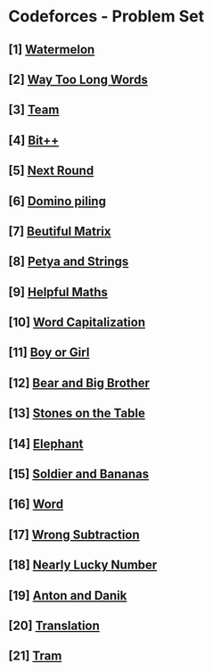 # Codeforces - Problem Set

## [1] [Watermelon](https://codeforces.com/contest/4/problem/A)

## [2] [Way Too Long Words](https://codeforces.com/contest/71/problem/A)

## [3] [Team](https://codeforces.com/contest/231/problem/A)

## [4] [Bit++](https://codeforces.com/contest/282/problem/A)

## [5] [Next Round](https://codeforces.com/contest/158/problem/A)

## [6] [Domino piling](https://codeforces.com/contest/50/problem/A)

## [7] [Beutiful Matrix](https://codeforces.com/contest/263/problem/A)

## [8] [Petya and Strings](https://codeforces.com/contest/112/problem/A)

## [9] [Helpful Maths](https://codeforces.com/contest/339/problem/A)

## [10] [Word Capitalization](https://codeforces.com/contest/281/problem/A)

## [11] [Boy or Girl](https://codeforces.com/contest/236/problem/A)

## [12] [Bear and Big Brother](https://codeforces.com/contest/791/problem/A)

## [13] [Stones on the Table](https://codeforces.com/contest/266/problem/A)

## [14] [Elephant](https://codeforces.com/contest/617/problem/A)

## [15] [Soldier and Bananas](https://codeforces.com/contest/546/problem/A)

## [16] [Word](https://codeforces.com/contest/59/problem/A)

## [17] [Wrong Subtraction](https://codeforces.com/contest/977/problem/A)

## [18] [Nearly Lucky Number](https://codeforces.com/contest/110/problem/A)

## [19] [Anton and Danik](https://codeforces.com/contest/734/problem/A)

## [20] [Translation](https://codeforces.com/contest/41/problem/A)

## [21] [Tram](https://codeforces.com/contest/116/problem/A)